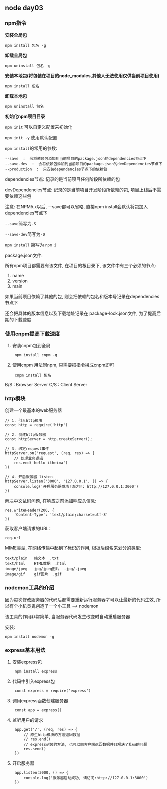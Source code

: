 ## node day03 ##

### npm指令 ###

**安装全局包**

`npm install 包名 -g`

**卸载全局包**

`npm uninstall 包名 -g`

**安装本地包(将包装在项目的node_modules,其他人无法使用仅供当前项目使用)**

`npm install 包名`

**卸载本地包**

`npm uninstall 包名`

**初始化npm项目目录**

`npm init` 可以自定义配置来初始化

`npm init -y` 使用默认配置

`npm install`的常用的参数:

	--save  :  会将依赖包添加到当前项目的package.json的dependencies节点下
	--save-dev  :  会将依赖包添加到当前项目的package.json的devDependencies节点下
	--production  :  只安装dependencies节点下的依赖包

dependencies节点: 记录的是当前项目任何阶段所依赖的包

devDependencies节点: 记录的是当前项目开发阶段所依赖的包, 项目上线后不需要依赖这些包

注意: 在NPM5.x以后, --save都可以省略, 直接npm install会默认将包加入dependencies节点下

`--save`简写为`-S`

`--save-dev`简写为`-D`

`npm install` 简写为 `npm i`

package.json文件:

所有npm项目都需要有该文件, 在项目的根目录下, 该文件中有三个必须的节点:

1. name
2. version
3. main

如果当前项目依赖了其他的包, 则会把依赖的包名和版本号记录在dependencies节点下

还会把具体的版本信息以及下载地址记录在 package-lock.json文件, 为了提高后期的下载速度

### 使用cnpm提高下载速度 ###

1. 安装cnpm包到全局

		npm install cnpm -g

2. 使用cnpm  用法同npm, 只需要把指令换成cnpm即可

		cnpm install 包名

B/S : Browser Server
C/S : Client Server

### http模块 ###

创建一个最基本的web服务器

	// 1. 引入http模块
	const http = require('http')

	// 2. 创建http服务器
	const httpServer = http.createServer();

	// 3. 绑定request事件
	httpServer.on('request', (req, res) => {
		// 处理业务逻辑
		res.end('hello itheima')
	})

	// 4. 开启服务器 listen
	httpServer.listen('3000', '127.0.0.1', () => {
		console.log('开启服务器成功!请访问: http://127.0.0.1:3000') 
	})

解决中文乱码问题, 在响应之前添加响应头信息:

	res.writeHeader(200, {
		'Content-Type': 'text/plain;charset=utf-8'
	})

获取客户端请求的URL:

	req.url


MIME类型, 在网络传输中起到了标识的作用, 根据后缀名来划分的类型:

	text/plain   纯文本  .txt
	text/html	 HTML数据  .html
	image/jpeg	 jpg/jpeg图片  .jpg/.jpeg
	image/gif	 gif图片  .gif

### nodemon工具的介绍 ###

因为每次修改服务器的代码后都需要重新运行服务器才可以让最新的代码生效, 所以有个小机灵鬼创造了一个小工具 --> nodemon

该工具的作用非常简单, 当服务器代码发生改变时自动重启服务器

安装:

	npm install nodemon -g

### express基本用法 ###

1. 安装express包

		npm install express

2. 代码中引入express包

		const express = require('express')

3. 调用express函数创建服务器

		const app = express()

4. 监听用户的请求

		app.get('/', (req, res) => {
			// 原生http模块的方法返回数据
			// res.end()
			// express封装的方法, 也可以向客户端返回数据并且解决了乱码的问题
			res.send()
		})

5. 开启服务器

		app.listen(3000, () => {
			console.log('服务器启动成功, 请访问:http://127.0.0.1:3000') 
		})